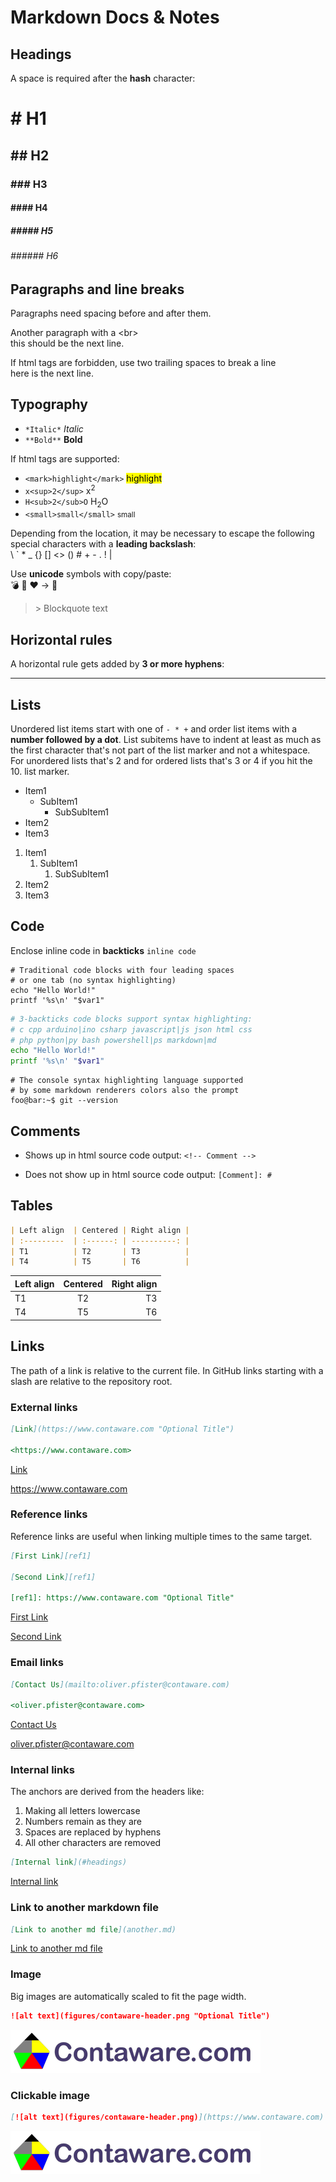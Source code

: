 # Markdown Docs & Notes <!-- omit from toc -->


## Headings

A space is required after the **hash** character:

# \# H1 <!-- omit from toc -->
## \#\# H2 <!-- omit from toc -->
### \#\#\# H3 <!-- omit from toc -->
#### \#\#\#\# H4 <!-- omit from toc -->
##### \#\#\#\#\# H5 <!-- omit from toc -->
###### \#\#\#\#\#\# H6 <!-- omit from toc -->


## Paragraphs and line breaks

Paragraphs need spacing before and after them.

Another paragraph with a \<br\><br>
this should be the next line.

If html tags are forbidden, use two trailing spaces to break a line  
here is the next line.


## Typography

- `*Italic*` *Italic*
- `**Bold**` **Bold**

If html tags are supported:

- `<mark>highlight</mark>` <mark>highlight</mark> 
- `x<sup>2</sup>` x<sup>2</sup>
- `H<sub>2</sub>O` H<sub>2</sub>O 
- `<small>small</small>` <small>small</small>

Depending from the location, it may be necessary to escape the following special characters with a **leading backslash**:  
\\ \` \* \_ \{\} \[\] \<\> \(\) \# \+ \- \. \! \|

Use **unicode** symbols with copy/paste:  
💣 🚀 ❤️ → 🙂

> \> Blockquote text


## Horizontal rules

A horizontal rule gets added by **3 or more hyphens**:

---


## Lists

Unordered list items start with one of `- * +` and order list items with a **number followed by a dot**. List subitems have to indent at least as much as the first character that's not part of the list marker and not a whitespace. For unordered lists that's 2 and for ordered lists that's 3 or 4 if you hit the 10. list marker.

- Item1
  * SubItem1
    + SubSubItem1
- Item2
- Item3

1. Item1
   1. SubItem1
      1. SubSubItem1
2. Item2
3. Item3


## Code

Enclose inline code in **backticks** `inline code`

    # Traditional code blocks with four leading spaces
    # or one tab (no syntax highlighting)
    echo "Hello World!"
    printf '%s\n' "$var1"

```bash
# 3-backticks code blocks support syntax highlighting:
# c cpp arduino|ino csharp javascript|js json html css
# php python|py bash powershell|ps markdown|md
echo "Hello World!"
printf '%s\n' "$var1"
```

```console
# The console syntax highlighting language supported
# by some markdown renderers colors also the prompt
foo@bar:~$ git --version
```


## Comments

- Shows up in html source code output: `<!-- Comment -->`

<!-- Comment -->

- Does not show up in html source code output: `[Comment]: #`

[Comment]: #


## Tables

```md
| Left align  | Centered | Right align |
| :---------  | :------: | ----------: |
| T1          | T2       | T3          |
| T4          | T5       | T6          |
```

| Left align  | Centered | Right align |
| :---------  | :------: | ----------: |
| T1          | T2       | T3          |
| T4          | T5       | T6          |


## Links

The path of a link is relative to the current file. In GitHub links starting with a slash are relative to the repository root.

### External links

```md
[Link](https://www.contaware.com "Optional Title")

<https://www.contaware.com>
```

[Link](https://www.contaware.com "Optional Title")

<https://www.contaware.com>

### Reference links

Reference links are useful when linking multiple times to the same target.

```md
[First Link][ref1]

[Second Link][ref1]

[ref1]: https://www.contaware.com "Optional Title"
```

[First Link][ref1]

[Second Link][ref1]

[ref1]: https://www.contaware.com "Optional Title"

### Email links

```md
[Contact Us](mailto:oliver.pfister@contaware.com)

<oliver.pfister@contaware.com>
```

[Contact Us](mailto:oliver.pfister@contaware.com)

<oliver.pfister@contaware.com>

### Internal links

The anchors are derived from the headers like:

1. Making all letters lowercase
2. Numbers remain as they are
3. Spaces are replaced by hyphens
4. All other characters are removed

```md
[Internal link](#headings)
```

[Internal link](#headings)

### Link to another markdown file

```md
[Link to another md file](another.md)
```

[Link to another md file](another.md)

### Image

Big images are automatically scaled to fit the page width.

```md
![alt text](figures/contaware-header.png "Optional Title")
```

![alt text](figures/contaware-header.png "Optional Title")

### Clickable image

```md
[![alt text](figures/contaware-header.png)](https://www.contaware.com)
```

[![alt text](figures/contaware-header.png)](https://www.contaware.com)
